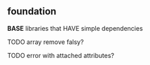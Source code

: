 ## foundation

**BASE** libraries that HAVE simple dependencies

TODO array remove falsy?

TODO error with attached attributes?
